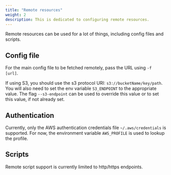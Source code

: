 ```yaml
---
title: "Remote resources"
weight: 2
description: This is dedicated to configuring remote resources.
---
```


Remote resources can be used for a lot of things, including config files and scripts.

## Config file

For the main config file to be fetched remotely, pass the URL using `-f [url]`.

If using S3, you should use the s3 protocol URI: `s3://bucketName/key/path`. You will also need to set the env variable `S3_ENDPOINT` to the appropriate value. The flag `--s3-endpoint` can be used to override this value or to set this value, if not already set.

## Authentication

Currently, only the AWS authentication credentials file `~/.aws/credentials` is supported. For now, the environment variable `AWS_PROFILE` is used to lookup the profile.

## Scripts

Remote script support is currently limited to http/https endpoints.